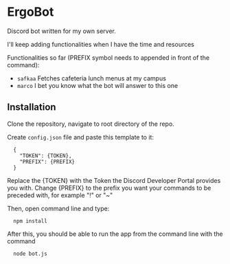 # ErgoBot
Discord bot written for my own server.

I'll keep adding functionalities when I have the time and resources

Functionalities so far (PREFIX symbol needs to appended in front of the command):
 - ```safkaa``` Fetches cafeteria lunch menus at my campus
 - ```marco``` I bet you know what the bot will answer to this one

## Installation
Clone the repository, navigate to root directory of the repo.

Create ```config.json``` file and paste this template to it:
```
  {
    "TOKEN": {TOKEN},
    "PREFIX": {PREFIX}
  }
```
Replace the {TOKEN} with the Token the Discord Developer Portal provides you with.
Change {PREFIX} to the prefix you want your commands to be preceded with, for example
"!" or "~"

Then, open command line and type:
```
  npm install
```

After this, you should be able to run the app from the command line with the command
```
  node bot.js
```
